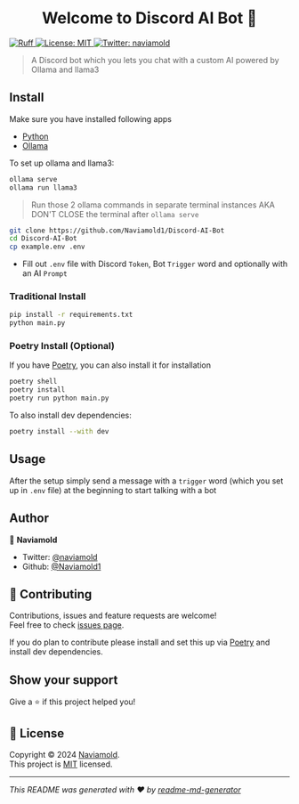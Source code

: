 <h1 align="center">Welcome to Discord AI Bot 👋</h1>
<p>
  <a href="https://github.com/astral-sh/ruff">
    <img src="https://img.shields.io/endpoint?url=https://raw.githubusercontent.com/astral-sh/ruff/main/assets/badge/v2.json" alt="Ruff" style="max-width:100%;">
  </a>
  <a href="https://opensource.org/license/mit" target="_blank">
    <img alt="License: MIT" src="https://img.shields.io/badge/License-MIT-yellow.svg" />
  </a>
  <a href="https://twitter.com/naviamold" target="_blank">
    <img alt="Twitter: naviamold" src="https://img.shields.io/twitter/follow/naviamold.svg?style=social" />
  </a>
</p>

> A Discord bot which you lets you chat with a custom AI powered by Ollama and llama3

## Install

Make sure you have installed following apps

- [Python](https://www.python.org/downloads/)
- [Ollama](https://ollama.com/download)

To set up ollama and llama3:

```sh
ollama serve
ollama run llama3
```

> Run those 2 ollama commands in separate terminal instances AKA DON'T CLOSE the terminal after `ollama serve`

```sh
git clone https://github.com/Naviamold1/Discord-AI-Bot
cd Discord-AI-Bot
cp example.env .env
```

- Fill out `.env` file with Discord `Token`, Bot `Trigger` word and optionally with an AI `Prompt`

### Traditional Install

```sh
pip install -r requirements.txt
python main.py
```

### Poetry Install (Optional)

If you have [Poetry](https://python-poetry.org/), you can also install it for installation

```sh
poetry shell
poetry install
poetry run python main.py
```

To also install dev dependencies:

```sh
poetry install --with dev
```

## Usage

After the setup simply send a message with a `trigger` word (which you set up in `.env` file) at the beginning to start talking with a bot

## Author

👤 **Naviamold**

- Twitter: [@naviamold](https://twitter.com/naviamold)
- Github: [@Naviamold1](https://github.com/Naviamold1)

## 🤝 Contributing

Contributions, issues and feature requests are welcome!<br />Feel free to check [issues page](https://github.com/Naviamold1/Discord-AI-Bot/issues).

If you do plan to contribute please install and set this up via [Poetry](#poetry-install-optional) and install dev dependencies.

## Show your support

Give a ⭐️ if this project helped you!

## 📝 License

Copyright © 2024 [Naviamold](https://github.com/Naviamold1).<br />
This project is [MIT](https://opensource.org/license/mit) licensed.

---

_This README was generated with ❤️ by [readme-md-generator](https://github.com/kefranabg/readme-md-generator)_
